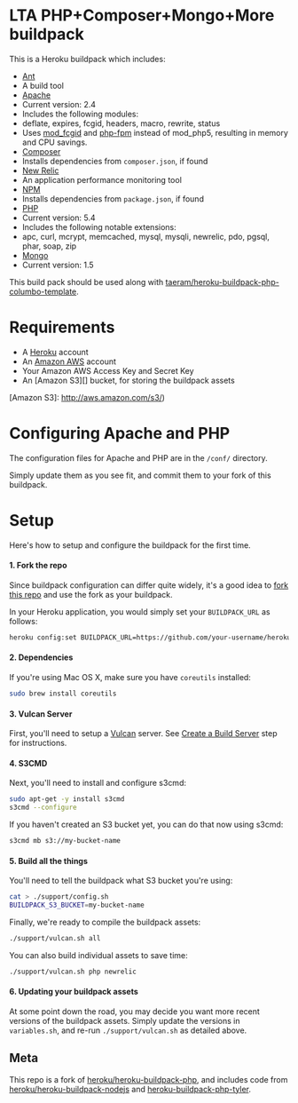 LTA PHP+Composer+Mongo+More buildpack
========================

This is a Heroku buildpack which includes:
* [Ant][]
 * A build tool
* [Apache][]
 * Current version: 2.4
 * Includes the following modules:
  * deflate, expires, fcgid, headers, macro, rewrite, status
 * Uses [mod_fcgid][] and [php-fpm][] instead of mod_php5, resulting in memory and CPU savings.
* [Composer][]
 * Installs dependencies from `composer.json`, if found
* [New Relic][]
 * An application performance monitoring tool
* [NPM][]
 * Installs dependencies from `package.json`, if found
* [PHP][]
 * Current version: 5.4
 * Includes the following notable extensions:
  * apc, curl, mcrypt, memcached, mysql, mysqli, newrelic, pdo, pgsql, phar, soap, zip
* [Mongo][]
 * Current version: 1.5

This build pack should be used along with [taeram/heroku-buildpack-php-columbo-template](https://github.com/taeram/heroku-buildpack-php-columbo-template).

[Ant]: http://ant.apache.org/
[Apache]: http://apache.org
[mod_fcgid]: http://httpd.apache.org/mod_fcgid/mod/mod_fcgid.html
[php-fpm]: http://php-fpm.org/
[Composer]: http://getcomposer.org
[New Relic]: http://newrelic.com/
[NPM]: https://npmjs.org/
[PHP]: http://php.net/
[taeram/heroku-buildpack-php-columbo-template]: https://github.com/taeram/heroku-buildpack-php-columbo-template
[Mongo]: https://www.mongodb.org/

Requirements
============
* A [Heroku][] account
* An [Amazon AWS][] account
* Your Amazon AWS Access Key and Secret Key
* An [Amazon S3][] bucket, for storing the buildpack assets

[Heroku]: https://www.heroku.com/
[Amazon AWS]: http://aws.amazon.com/
[Amazon S3]: http://aws.amazon.com/s3/)

Configuring Apache and PHP
==========================

The configuration files for Apache and PHP are in the `/conf/` directory.

Simply update them as you see fit, and commit them to your fork of this
buildpack.

Setup
=====

Here's how to setup and configure the buildpack for the first time.

#### 1. Fork the repo

Since buildpack configuration can differ quite widely, it's a good idea to
[fork this repo](https://help.github.com/articles/fork-a-repo) and use the
fork as your buildpack.

In your Heroku application, you would simply set your `BUILDPACK_URL` as follows:
````bash
heroku config:set BUILDPACK_URL=https://github.com/your-username/heroku-buildpack-php-columbo
````

#### 2. Dependencies

If you're using Mac OS X, make sure you have `coreutils` installed:
```bash
sudo brew install coreutils
```

#### 3. Vulcan Server

First, you'll need to setup a [Vulcan](https://github.com/heroku/vulcan) server. See
[Create a Build Server](https://github.com/heroku/vulcan#create-a-build-server) step for
instructions.

#### 4. S3CMD

Next, you'll need to install and configure s3cmd:
```bash
sudo apt-get -y install s3cmd
s3cmd --configure
```

If you haven't created an S3 bucket yet, you can do that now using s3cmd:
```bash
s3cmd mb s3://my-bucket-name
```

#### 5. Build all the things

You'll need to tell the buildpack what S3 bucket you're using:
```bash
cat > ./support/config.sh
BUILDPACK_S3_BUCKET=my-bucket-name
```

Finally, we're ready to compile the buildpack assets:
```bash
./support/vulcan.sh all
```

You can also build individual assets to save time:
```bash
./support/vulcan.sh php newrelic
```

#### 6. Updating your buildpack assets

At some point down the road, you may decide you want more recent versions of the
buildpack assets. Simply update the versions in `variables.sh`, and re-run
`./support/vulcan.sh` as detailed above.

Meta
----

This repo is a fork of [heroku/heroku-buildpack-php](https://github.com/heroku/heroku-buildpack-php),
and includes code from [heroku/heroku-buildpack-nodejs](https://github.com/heroku/heroku-buildpack-nodejs)
and [heroku-buildpack-php-tyler](https://github.com/iphoting/heroku-buildpack-php-tyler).
